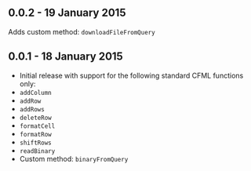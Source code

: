 ## 0.0.2 - 19 January 2015
Adds custom method: `downloadFileFromQuery`

## 0.0.1 - 18 January 2015

- Initial release with support for the following standard CFML functions only:
- `addColumn`
- `addRow`
- `addRows`
- `deleteRow`
- `formatCell`
- `formatRow`
- `shiftRows`
- `readBinary`
- Custom method: `binaryFromQuery`
